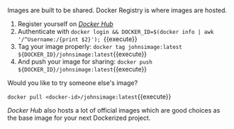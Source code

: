 Images are built to be shared. Docker Registry is where images are hosted.

1. Register yourself on *[Docker Hub](https://hub.docker.com)*
2. Authenticate with `docker login && DOCKER_ID=$(docker info | awk '/^Username:/{print $2}'); `{{execute}}
3. Tag your image properly: `docker tag johnsimage:latest ${DOCKER_ID}/johnsimage:latest`{{execute}}
4. And push your image for sharing: `docker push ${DOCKER_ID}/johnsimage:latest`{{execute}}

Would you like to try someone else's image?

`docker pull <docker-id>/johnsimage:latest`{{execute}}

*Docker Hub* also hosts a lot of official images which are good choices as the base image for your next Dockerized project.
